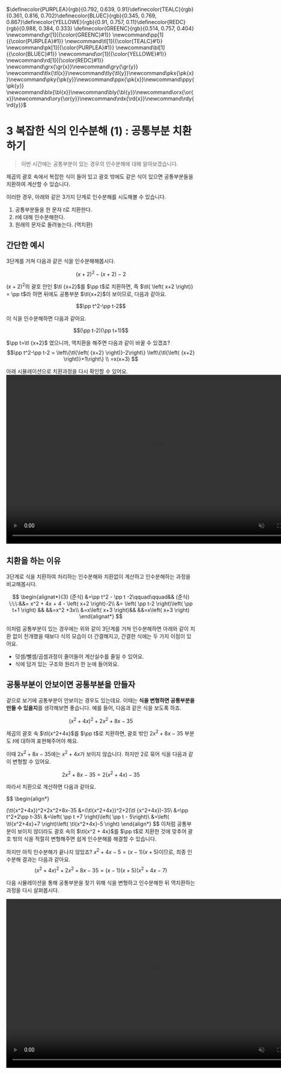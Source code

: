 <!-- RED_C = #FC6255
>>> GREEN_C'#83C167'
>>> TEAL_C'#5CD0B3'
>>> YELLOW_E'#E8C11C'
>>> PURPLE_A'#CAA3E8' >>> --> 
$\definecolor{PURPLEA}{rgb}{0.792, 0.639, 0.91}\definecolor{TEALC}{rgb}{0.361, 0.816, 0.702}\definecolor{BLUEC}{rgb}{0.345, 0.769, 0.867}\definecolor{YELLOWE}{rgb}{0.91, 0.757, 0.11}\definecolor{REDC}{rgb}{0.988, 0.384, 0.333}
\definecolor{GREENC}{rgb}{0.514, 0.757, 0.404}
\newcommand\gr[1]{{\color{GREENC}#1}}
\newcommand\pp[1]{{\color{PURPLEA}#1}}
\newcommand\tl[1]{{\color{TEALC}#1}}
\newcommand\pk[1]{{\color{PURPLEA}#1}}
\newcommand\bl[1]{{\color{BLUEC}#1}}
\newcommand\or[1]{{\color{YELLOWE}#1}}
\newcommand\rd[1]{{\color{REDC}#1}}
\newcommand\grx{\gr{x}}\newcommand\gry{\gr{y}}
\newcommand\tlx{\tl{x}}\newcommand\tly{\tl{y}}\newcommand\pkx{\pk{x}}\newcommand\pky{\pk{y}}\newcommand\ppx{\pk{x}}\newcommand\ppy{\pk{y}}
\newcommand\blx{\bl{x}}\newcommand\bly{\bl{y}}\newcommand\orx{\or{x}}\newcommand\ory{\or{y}}\newcommand\rdx{\rd{x}}\newcommand\rdy{\rd{y}}$ 
<!--①②③④⑤⑥⑦⑧⑨⑩⑪`⑫⑬⑭⑮⑯⑰⑱⑲⑳㉑㉒㉓㉔㉕㉖㉗㉘㉙㉚㉛㉜㉝㉞㉟㊱㊲㊳㊴㊵㊶㊷㊸㊹㊺㊻㊼㊽㊾㊿
⓵⓶⓷⓸⓹⓺⓻⓼⓽⓾
❶❷❸❹❺❻❼❽❾❿⓫⓬⓭⓮⓯⓰⓱⓲⓳⓴
⑴⑵⑶⑷⑸⑹⑺⑻⑼⑽⑾⑿⒀⒁⒂⒃⒄⒅⒆⒇-->

# 3 복잡한 식의 인수분해 (1) : 공통부분 치환하기

> 이번 시간에는 공통부분이 있는 경우의 인수분해에 대해 알아보겠습니다.

제곱의 괄호 속에서 복잡한 식이 들어 있고
괄호 밖에도 같은 식이 있으면
공통부분들을 치환하여 계산할 수 있습니다.

이러한 경우, 아래와 같은 3가지 단계로 인수분해를 시도해볼 수 있습니다.
1. 공통부분들을 한 문자 $t$로 치환한다.
2. $t$에 대해 인수분해한다.
3. 원래의 문자로 돌려놓는다. (역치환)

## 간단한 예시
3단계를 거쳐 다음과 같은 식을 인수분해해봅시다.

$$(x+2)^2 - (x+2)-2$$

$(x+2)^2$의 괄호 안인 $\tl {x+2}$를 $\pp t$로 치환하면,
즉 $\tl{ \left( x+2 \right)} = \pp t$라 하면
뒤에도 공통부분 $\tl{x+2}$이 보이므로,
 다음과 같아요.

$$\pp t^2-\pp t-2$$

이 식을 인수분해하면 다음과 같아요.

$$(\pp t-2)(\pp t+1)$$

$\pp t=\tl {x+2}$ 였으니까, 역치환을 해주면 다음과 같이 바꿀 수 있겠죠?
$$\pp t^2-\pp t-2 = \left\{\tl{\left( {x+2} \right)}-2\right\} \left\{\tl{\left( {x+2} \right)}+1\right\} \\
=x(x+3)
$$


<!--
전부 전개하고 식을 정리한 뒤 인수분해를 해도 답을 구할 수 있습니다.
그러나 계산과정이 다소 복잡한데요 이런 경우 치환을 해주면 쉽게 인수분해를 할 수 있죠
-->
아래 시뮬레이션으로 치환과정을 다시 확인할 수 있어요.
<video width="800" height="450" controls src="media/H11_0303_Scene1.mp4" autoplay muted></video>

## 치환을 하는 이유
3단계로 식을 치환하여 처리하는 인수분해와
치환없이 계산하고 인수분해하는 과정을 비교해봅시다.

$$
\begin{alignat*}{3}
(준식)
&=\pp t^2 - \pp t -2\qquad\qquad&& (준식) \:\:\:&&= x^2 + 4x + 4 - \left( x+2 \right)-2\\
&= \left( \pp t-2 \right)\left( \pp t+1 \right) && &&=x^2 +3x\\
&=x\left( x+3 \right)&& &&=x\left( x+3 \right)
\end{alignat*}
$$

이처럼 공통부분이 있는 경우에는
위와 같이 3단계를 거쳐 인수분해하면
아래와 같이 치환 없이 전개했을 때보다
식의 모습이 더 간결해지고,
간결한 식에는 두 가지 이점이 있어요.

- 덧셈/뺄셈/곱셈과정이 줄어들어 계산실수를 줄일 수 있어요.
- 식에 담겨 있는 구조와 원리가 한 눈에 들어와요.

## 공통부분이 안보이면 공통부분을 만들자
겉으로 보기에 공통부분이 안보이는 경우도 있는데요.
이때는 **식을 변형하면 공통부분을 만들 수 있을지**를
생각해보면 좋습니다.
예를 들어, 다음과 같은 식을 보도록 하죠.

$$(x^2+4x)^2+2x^2+8x-35$$

제곱의 괄호 속 $\tl{x^2+4x}$를 $\pp t$로 치환하면, 
괄호 밖인 $2x^2 + 8x-35$ 부분도
$t$에 대하여 표현해주어야 해요.

이때 $2x^2 + 8x -35$에는 $x^2+4x$가 보이지 않습니다.
하지만 $2$로 묶어 식을 다음과 같이 변형할 수 있어요.

$$2x^2 + 8x -35 = 2\left(x^{2}+4 x\right)-35$$

따라서 치환으로 계산하면 다음과 같아요.

$$
\begin{align*}

(\tl{x^2+4x})^2+2x^2+8x-35
&=(\tl{x^2+4x})^2+2(\tl {x^2+4x})-35\\
&=\pp t^2+2\pp t-35\\
&=\left( \pp t +7 \right)\left( \pp t - 5\right)\\
&=\left( \tl{x^2+4x}+7 \right)\left( \tl{x^2+4x}-5 \right)
\end{align*}
$$
이처럼 공통부분이 보이지 않더라도
괄호 속의 $\tl{x^2 + 4x}$를 $\pp t$로 치환한 것에 맞추어
괄호 밖의 식을 적절히 변형해주면
쉽게 인수분해를 해결할 수 있습니다.

하지만 아직 인수분해가 끝나지 않았죠?
$x^2+4x-5=\left( x-1 \right)\left( x+5 \right)$이므로,
최종 인수분해 결과는 다음과 같아요.
$$(x^2+4x)^2+2x^2+8x-35
=(x-1)(x+5)(x^2+4x-7)$$

다음 시뮬레이션을 통해
공통부분을 찾기 위해 식을 변형하고
인수분해한 뒤 역치환하는 과정을 다시 살펴봅시다.

<video width="800" height="450" controls src="media/H11_0303_Scene2.mp4" autoplay muted></video>



